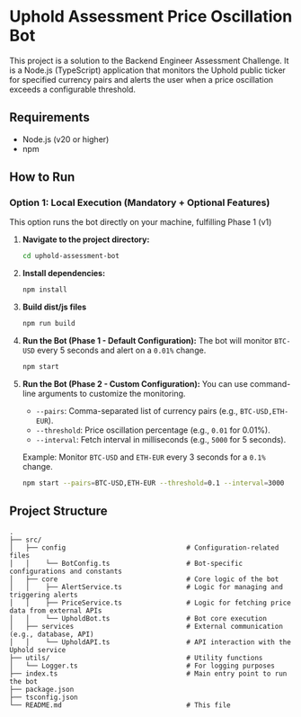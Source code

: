 # Uphold Assessment Price Oscillation Bot

This project is a solution to the Backend Engineer Assessment Challenge. It is a Node.js (TypeScript) application that monitors the Uphold public ticker for specified currency pairs and alerts the user when a price oscillation exceeds a configurable threshold.


## Requirements

*   Node.js (v20 or higher)
*   npm 


## How to Run
### Option 1: Local Execution (Mandatory + Optional Features)

This option runs the bot directly on your machine, fulfilling Phase 1 (v1)

1.  **Navigate to the project directory:**
    ```bash
    cd uphold-assessment-bot
    ```

2.  **Install dependencies:**
    ```bash
    npm install
    ```

3.  **Build dist/js files**
    ```bash
    npm run build
    ```

4.  **Run the Bot (Phase 1 - Default Configuration):**
    The bot will monitor `BTC-USD` every 5 seconds and alert on a `0.01%` change.
    ```bash
    npm start
    ```

5.  **Run the Bot (Phase 2 - Custom Configuration):**
    You can use command-line arguments to customize the monitoring.
    *   `--pairs`: Comma-separated list of currency pairs (e.g., `BTC-USD,ETH-EUR`).
    *   `--threshold`: Price oscillation percentage (e.g., `0.01` for 0.01%).
    *   `--interval`: Fetch interval in milliseconds (e.g., `5000` for 5 seconds).

    Example: Monitor `BTC-USD` and `ETH-EUR` every 3 seconds for a `0.1%` change.
    ```bash
    npm start --pairs=BTC-USD,ETH-EUR --threshold=0.1 --interval=3000
    ```


## Project Structure

```
.
├── src/
│   ├── config                              # Configuration-related files
│   │    └── BotConfig.ts                   # Bot-specific configurations and constants
│   ├── core                                # Core logic of the bot
│   │    ├── AlertService.ts                # Logic for managing and triggering alerts
│   │    ├── PriceService.ts                # Logic for fetching price data from external APIs
│   │    └── UpholdBot.ts                   # Bot core execution
│   ├── services                            # External communication (e.g., database, API)
│   │    └── UpholdAPI.ts                   # API interaction with the Uphold service
├── utils/                                  # Utility functions
│   └── Logger.ts                           # For logging purposes 
├── index.ts                                # Main entry point to run the bot
├── package.json
├── tsconfig.json
└── README.md                               # This file
```


